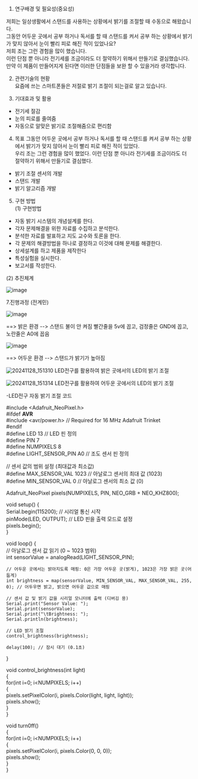1. 연구배경 및 필요성(중요성)

저희는 일상생활에서 스탠드를 사용하는 상황에서 밝기를 조절할 때 수동으로 해왔습니다.          
그동안 어두운 곳에서 공부 하거나 독서를 할 때 스탠드를 켜서 공부 하는 상황에서 밝기가 맞지 않아서 눈이 빨리 피로 해진 적이 있었나요?  
저희 조는 그런 경험을 많이 했습니다.  
이런 단점 뿐 아니라 전기세를 조금이라도 더 절약하기 위해서 만들기로 결심했습니다.  
만약 이 제품이 만들어지게 된다면 이러한 단점들을 보완 할 수 있을거라 생각합니다. 

2. 관련기술의 현황  
요즘에 쓰는 스마트폰들은 저절로 밝기 조절이 되는걸로 알고 있습니다.  

3. 기대효과 및 활용  
- 전기세 절감  
- 눈의 피로를 줄여줌    
- 자동으로 알맞은 밝기로 조절해줌으로 편리함  

4. 목표
그동안 어두운 곳에서 공부 하거나 독서를 할 때 스탠드를 켜서 공부 하는 상황에서 밝기가 맞지 않아서 눈이 빨리 피로 해진 적이 있었다.   
 우리 조는 그런 경험을 많이 했었다. 이런 단점 뿐 아니라 전기세를 조금이라도 더 절약하기 위해서 만들기로 결심했다.

- 밝기 조절 센서의 개발  
- 스탠드 개발  
- 밝기 알고리즘 개발  

5. 구현 방법  
(1) 구현방법  
- 자동 밝기 시스템의 개념설계를 한다.
- 각자 문제해결을 위한 자료를 수집하고 분석한다.
- 분석한 자료를 발표하고 지도 교수와 토론을 한다.
- 각 문제의 해결방법을 하나로 결정하고 이것에 대해 문제를 해결한다.
- 상세설계를 하고 제품을 제작한다
- 특성실험을 실시한다. 
- 보고서를 작성한다.

(2) 추진체계


![image](https://github.com/user-attachments/assets/a9a261bd-d69b-4cc6-ac95-39fee2fd51e1)


7.진행과정 (전계민)

![image](https://github.com/user-attachments/assets/d3b437f6-7a33-423d-93e2-22df3fcd414e)

==> 밝은 환경 --> 스탠드 불이 안 켜짐
빨간줄을 5v에 꼽고, 검정줄은 GND에 꼽고, 노란줄은 A0에 꼽음

![image](https://github.com/user-attachments/assets/c8f02dea-ccf0-41be-8500-4653b1361efb)

==> 어두운 환경 --> 스탠드가 밝기가 높아짐


![20241128_151310](https://github.com/user-attachments/assets/9b9b1d5f-0071-429d-a8be-4aecada02b1c)
LED전구를 활용하여 밝은 곳에서의 LED의 밝기 조절


![20241128_151314](https://github.com/user-attachments/assets/88c7178c-37e3-4eef-bcbe-805b1685eb10)
LED전구를 활용하여 어두운 곳에서의 LED의 밝기 조절


-LED전구 자동 밝기 조절 코드

#include <Adafruit_NeoPixel.h>  
#ifdef __AVR__  
 #include <avr/power.h> // Required for 16 MHz Adafruit Trinket  
#endif  
#define LED 13 // LED 핀 정의  
#define PIN        7  
#define NUMPIXELS 8  
#define LIGHT_SENSOR_PIN A0 // 조도 센서 핀 정의  

// 센서 값의 범위 설정 (최대값과 최소값)  
#define MAX_SENSOR_VAL 1023 // 아날로그 센서의 최대 값 (1023)  
#define MIN_SENSOR_VAL 0 // 아날로그 센서의 최소 값 (0)  

Adafruit_NeoPixel pixels(NUMPIXELS, PIN, NEO_GRB + NEO_KHZ800);  

void setup() {  
    Serial.begin(115200); // 시리얼 통신 시작  
    pinMode(LED, OUTPUT); // LED 핀을 출력 모드로 설정  
    pixels.begin();  
}  
  
void loop() {  
    // 아날로그 센서 값 읽기 (0 ~ 1023 범위)  
    int sensorValue = analogRead(LIGHT_SENSOR_PIN);  
  
    // 어두운 곳에서는 밝아지도록 매핑: 0은 가장 어두운 곳(밝게), 1023은 가장 밝은 곳(어둡게)  
    int brightness = map(sensorValue, MIN_SENSOR_VAL, MAX_SENSOR_VAL, 255, 0); // 어두우면 밝고, 밝으면 어두운 값으로 매핑  
  
    // 센서 값 및 밝기 값을 시리얼 모니터에 출력 (디버깅 용)  
    Serial.print("Sensor Value: ");  
    Serial.print(sensorValue);  
    Serial.print("\tBrightness: ");  
    Serial.println(brightness);  
  
    // LED 밝기 조절  
    control_brightness(brightness);  
      
    delay(100); // 잠시 대기 (0.1초)  
      
}  
  
void control_brightness(int light)  
{  
  for(int i=0; i<NUMPIXELS; i++)  
  {   
    pixels.setPixelColor(i, pixels.Color(light, light, light));  
    pixels.show();     
  }  
}  
  
void turn0ff()  
{  
  for(int i=0; i<NUMPIXELS; i++)  
  {   
    pixels.setPixelColor(i, pixels.Color(0, 0, 0));  
    pixels.show();     
  }  
}  
  

